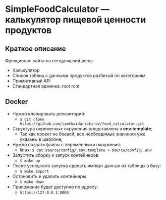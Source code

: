 # SimpleFoodCalculator — калькулятор пищевой ценности продуктов
## Краткое описание

Функционал сайта на сегодняшний день:
- Калькулятор
- Список таблиц с данными продуктов разбитый по категориям
- Примитивный API 
- Стандартная админка: root root

 ## Docker
 - Нужно клонировать репозиторий:
   - ```$ git clone https://github.com/iamkhaidarzakirov/food_calculator.git```
 - Структура переменных окружения представлена в **env.template**; 
    - Так как проект не боевой, все необходимые значения уже указаны в шаблоне;
- Нужно создать файлы с переменными окружения:
    - linux: ```$ cat source/config/.env.template > source/config/.env```
- Запустить сборку и запуск контейнеров:
  - ```$ make up```
- После успешного запуска сделать импорт данных из таблицы в базу:
  - ```$ make import```
- Остановить и удалить контейнеры
  - ```$ make down```
- Приложение будет доступно по адресу:
  - ```https://127.0.0.1:8000```
